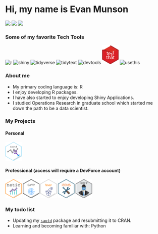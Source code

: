 # Hi, my name is Evan Munson

[<img height="30" src="https://img.shields.io/badge/twitter-%231DA1F2.svg?&style=for-the-badge&logo=twitter&logoColor=white" />][twitter]
[<img height="30" src="https://img.shields.io/badge/linkedin-blue.svg?&style=for-the-badge&logo=linkedin&logoColor=white" />][LinkedIn]
[<img height="30" src="https://img.shields.io/badge/orcid-green.svg?&style=for-the-badge&logo=orcid&logoColor=white" />][ORCID ID]

### Some of my favorite Tech Tools

<p align="left">
<img src="https://cran.r-project.org/Rlogo.svg" alt="r" width="60" height="60"/> 
<img src="https://blog.efpsa.org/wp-content/uploads/2019/04/pic1-552x640.png" alt="shiny" height="60"/> 
<img src="https://www.tidyverse.org/images/hex-tidyverse.png" alt="tidyverse" height="60"/> 
<img src="https://raw.githubusercontent.com/juliasilge/tidytext/master/man/figures/tidytext.png" alt="tidytext" height="60"/> 
<img src="https://devtools.r-lib.org/reference/figures/logo.svg" alt="devtools" height="60"/> 
<img src="https://raw.githubusercontent.com/r-lib/testthat/master/man/figures/logo.png" alt="testthat" height="60"/> 
<img src="https://usethis.r-lib.org/reference/figures/logo.png" alt="usethis" height="60"/> 
</p>

### About me

* My primary coding language is:  R
* I enjoy developing R packages.
* I have also started to enjoy developing Shiny Applications.
* I studied Operations Research in graduate school which started me down the path to be a data scientist.

### My Projects

#### Personal

[<img height="60" src="https://raw.githubusercontent.com/evan-l-munson/saotd/update_package/man/hex_saotd.png" />][saotd]

#### Professional (access will require a DevForce account)

[<img height="60" src="www/hex_netic.png" />][netic]
[<img height="60" src="www/hex_GAVT.png" />][gavt]
[<img height="60" src="www/hex_fever.png" />][fever]
[<img height="60" src="www/hex_iFEMS.png" />][ifems]
[<img height="60" src="www/hex_SUIT_v2.png" />][suit]

### My todo list

* Updating my [`saotd`](https://github.com/evan-l-munson/saotd) package and resubmitting it to CRAN.
* Learning and becoming familiar with:  Python

[twitter]: https://twitter.com/spot2ring
[linkedin]: https://www.linkedin.com/in/evan-munson-50033b61/
[ORCID ID]: http://orcid.org/0000-0002-9958-6800
[saotd]: https://github.com/evan-l-munson/saotd
[netic]: https://gitlab.devforce.disa.mil/netc-dsd/netic
[gavt]: https://gitlab.devforce.disa.mil/netc-dsd/gavt
[fever]: https://gitlab.devforce.disa.mil/netc-dsd/fever
[ifems]: https://gitlab.devforce.disa.mil/netc-dsd/ifems
[suit]: https://gitlab.devforce.disa.mil/netc-dsd/suit
